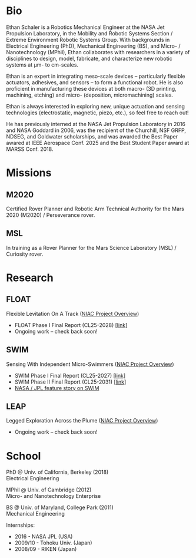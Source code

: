 # Bio
Ethan Schaler is a Robotics Mechanical Engineer at the NASA Jet Propulsion Laboratory, in the Mobility and Robotic Systems Section / Extreme Environment Robotic Systems Group. With backgrounds in Electrical Engineering (PhD), Mechanical Engineering (BS), and Micro- / Nanotechnology (MPhil), Ethan collaborates with researchers in a variety of disciplines to design, model, fabricate, and characterize new robotic systems at µm- to cm-scales.

Ethan is an expert in integrating meso-scale devices – particularly flexible actuators, adhesives, and sensors – to form a functional robot. He is also proficient in manufacturing these devices at both macro- (3D printing, machining, etching) and micro- (deposition, micromachining) scales.

Ethan is always interested in exploring new, unique actuation and sensing technologies (electrostatic, magnetic, piezo, etc.), so feel free to reach out!

He has previously interned at the NASA Jet Propulsion Laboratory in 2016 and NASA Goddard in 2006, was the recipient of the Churchill, NSF GRFP, NDSEG, and Goldwater scholarships, and was awarded the Best Paper awared at IEEE Aerospace Conf. 2025 and the Best Student Paper award at MARSS Conf. 2018.


# Missions

## M2020
Certified Rover Planner and Robotic Arm Technical Authority for the Mars 2020 (M2020) / Perseverance rover.

## MSL
In training as a Rover Planner for the Mars Science Laboratory (MSL) / Curiosity rover.


# Research
## FLOAT 
Flexible Levitation On A Track ([NIAC Project Overview](https://www.nasa.gov/directorates/stmd/niac/niac-studies/flexible-levitation-on-a-track-float/))

- FLOAT Phase I Final Report (CL25-2028) [\[link\]](https://www-robotics.jpl.nasa.gov/documents/1024/FLOAT_FinalReport_CL22-0544.pdf)
- Ongoing work – check back soon!

## SWIM
Sensing With Independent Micro-Swimmers ([NIAC Project Overview](https://www.nasa.gov/general/swim-sensing-with-independent-micro-swimmers/))

- SWIM Phase I Final Report (CL25-2027) [\[link\]](https://www-robotics.jpl.nasa.gov/documents/1025/SWIM_FinalReport_CL22-0545.pdf)
- SWIM Phase II Final Report (CL25-2031) [\[link\]](https://www-robotics.jpl.nasa.gov/documents/1026/SWIM_Phase_II_Final_Report_CL_25-0668.pdf)
- [NASA / JPL feature story on SWIM](https://www.nasa.gov/solar-system/planets/jupiter/jupiter-moons/europa/nasa-ocean-world-explorers-have-to-swim-before-they-can-fly/)

## LEAP
Legged Exploration Across the Plume ([NIAC Project Overview](https://www.nasa.gov/directorates/stmd/niac/niac-studies/leap-legged-exploration-across-the-plume/))

- Ongoing work – check back soon!


# School
PhD @ Univ. of California, Berkeley (2018) <br>
   Electrical Engineering

MPhil @ Univ. of Cambridge (2012)  
   Micro- and Nanotechnology Enterprise

BS @ Univ. of Maryland, College Park (2011)  
   Mechanical Engineering

Internships:
- 2016 - NASA JPL (USA)
- 2009/10 - Tohoku Univ. (Japan)
- 2008/09 - RIKEN (Japan)
